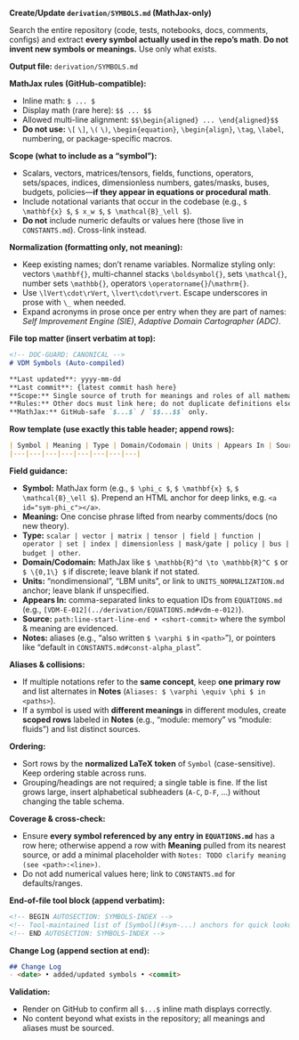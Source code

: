 **Create/Update `derivation/SYMBOLS.md` (MathJax-only)**

Search the entire repository (code, tests, notebooks, docs, comments, configs) and extract **every symbol actually used in the repo’s math**. **Do not invent new symbols or meanings.** Use only what exists.

**Output file:** `derivation/SYMBOLS.md`

**MathJax rules (GitHub-compatible):**

* Inline math: `$ ... $`
* Display math (rare here): `$$ ... $$`
* Allowed multi-line alignment: `$$\begin{aligned} ... \end{aligned}$$`
* **Do not use:** `\[` `\]`, `\(` `\)`, `\begin{equation}`, `\begin{align}`, `\tag`, `\label`, numbering, or package-specific macros.

**Scope (what to include as a “symbol”):**

* Scalars, vectors, matrices/tensors, fields, functions, operators, sets/spaces, indices, dimensionless numbers, gates/masks, buses, budgets, policies—**if they appear in equations or procedural math**.
* Include notational variants that occur in the codebase (e.g., `$ \mathbf{x} $`, `$ x_w $`, `$ \mathcal{B}_\ell $`).
* **Do not** include numeric defaults or values here (those live in `CONSTANTS.md`). Cross-link instead.

**Normalization (formatting only, not meaning):**

* Keep existing names; don’t rename variables. Normalize styling only: vectors `\mathbf{}`, multi-channel stacks `\boldsymbol{}`, sets `\mathcal{}`, number sets `\mathbb{}`, operators `\operatorname{}`/`\mathrm{}`.
* Use `\lVert\cdot\rVert`, `\lvert\cdot\rvert`. Escape underscores in prose with `\_` when needed.
* Expand acronyms in prose once per entry when they are part of names: *Self Improvement Engine (SIE)*, *Adaptive Domain Cartographer (ADC)*.

**File top matter (insert verbatim at top):**

```markdown
<!-- DOC-GUARD: CANONICAL -->
# VDM Symbols (Auto-compiled)

**Last updated**: yyyy-mm-dd 
**Last commit**: {latest commit hash here}
**Scope:** Single source of truth for meanings and roles of all mathematical symbols present in this repository.  
**Rules:** Other docs must link here; do not duplicate definitions elsewhere.  
**MathJax:** GitHub-safe `$...$` / `$$...$$` only.  
```

**Row template (use exactly this table header; append rows):**

```markdown
| Symbol | Meaning | Type | Domain/Codomain | Units | Appears In | Source (path:lines • commit) | Notes |
|---|---|---|---|---|---|---|---|
```

**Field guidance:**

* **Symbol:** MathJax form (e.g., `$ \phi_c $`, `$ \mathbf{x} $`, `$ \mathcal{B}_\ell $`). Prepend an HTML anchor for deep links, e.g. `<a id="sym-phi_c"></a>`.
* **Meaning:** One concise phrase lifted from nearby comments/docs (no new theory).
* **Type:** `scalar | vector | matrix | tensor | field | function | operator | set | index | dimensionless | mask/gate | policy | bus | budget | other`.
* **Domain/Codomain:** MathJax like `$ \mathbb{R}^d \to \mathbb{R}^C $` or `$ \{0,1\} $` if discrete; leave blank if not stated.
* **Units:** “nondimensional”, “LBM units”, or link to `UNITS_NORMALIZATION.md` anchor; leave blank if unspecified.
* **Appears In:** comma-separated links to equation IDs from `EQUATIONS.md` (e.g., `[VDM-E-012](../derivation/EQUATIONS.md#vdm-e-012)`).
* **Source:** `path:line-start-line-end • <short-commit>` where the symbol & meaning are evidenced.
* **Notes:** aliases (e.g., “also written `$ \varphi $` in `<path>`”), or pointers like “default in `CONSTANTS.md#const-alpha_plast`”.

**Aliases & collisions:**

* If multiple notations refer to the **same concept**, keep **one primary row** and list alternates in **Notes** (`Aliases: $ \varphi \equiv \phi $ in <paths>`).
* If a symbol is used with **different meanings** in different modules, create **scoped rows** labeled in **Notes** (e.g., “module: memory” vs “module: fluids”) and list distinct sources.

**Ordering:**

* Sort rows by the **normalized LaTeX token** of `Symbol` (case-sensitive). Keep ordering stable across runs.
* Grouping/headings are not required; a single table is fine. If the list grows large, insert alphabetical subheaders (`A-C`, `D-F`, …) without changing the table schema.

**Coverage & cross-check:**

* Ensure **every symbol referenced by any entry in `EQUATIONS.md`** has a row here; otherwise append a row with **Meaning** pulled from its nearest source, or add a minimal placeholder with `Notes: TODO clarify meaning (see <path>:<line>)`.
* Do not add numerical values here; link to `CONSTANTS.md` for defaults/ranges.

**End-of-file tool block (append verbatim):**

```markdown
<!-- BEGIN AUTOSECTION: SYMBOLS-INDEX -->
<!-- Tool-maintained list of [Symbol](#sym-...) anchors for quick lookup -->
<!-- END AUTOSECTION: SYMBOLS-INDEX -->
```

**Change Log (append section at end):**

```markdown
## Change Log
- <date> • added/updated symbols • <commit>
```

**Validation:**

* Render on GitHub to confirm all `$...$` inline math displays correctly.
* No content beyond what exists in the repository; all meanings and aliases must be sourced.
